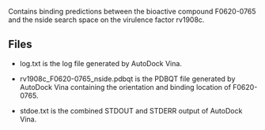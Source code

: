Contains binding predictions between the bioactive compound F0620-0765 and the nside search space on the virulence factor rv1908c.

## Files

- log.txt is the log file generated by AutoDock Vina.

- rv1908c_F0620-0765_nside.pdbqt is the PDBQT file generated by AutoDock Vina containing the orientation and binding location of F0620-0765.

- stdoe.txt is the combined STDOUT and STDERR output of AutoDock Vina.

